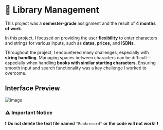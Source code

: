 # 📘 Library Management

This project was a **semester-grade** assignment and the result of **4 months of work**.

In this project, I focused on providing the user **flexibility** to enter characters and strings for various inputs, such as **dates, prices,** and **ISBNs**.

Throughout the project, I encountered many challenges, especially with **string handling**. Managing spaces between characters can be difficult—especially when handling **books with similar starting characters**. Ensuring smooth input and search functionality was a key challenge I worked to overcome.

## Interface Preview
![image](https://github.com/user-attachments/assets/e9676a23-519b-4a04-a214-8b1b4fd8285c)


### ⚠️ Important Notice
❗ **Do not delete the text file named** `"Bookrecord"` **or the code will not work!** ❗
